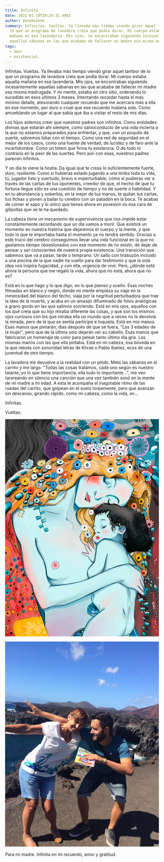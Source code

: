 ```yaml
---
title: Infinita
date: 2022-01-10T19:24:31.498Z
author: ZenekeZene
summary: Infinitas. Vueltas. Ya llevaba más tiempo viendo girar aquel tambor de
  lo que un programa de lavadora creía que podía durar. Mi cuerpo estaba aquella
  mañana en esa lavandería. Mis ojos, se encontraban siguiendo incesantemente
  aquellas sábanas en las que acababa de fallecer mi madre esa misma madrugada.
tags:
  - amor
  - existencial
---
```

Infinitas. Vueltas. Ya llevaba más tiempo viendo girar aquel tambor de lo que un programa de lavadora creía que podía durar. Mi cuerpo estaba aquella mañana en esa lavandería. Mis ojos, se encontraban siguiendo incesantemente aquellas sábanas en las que acababa de fallecer mi madre esa misma madrugada. Y mi mente, estaba en otro sitio, ordenando lo sucedido en esos últimos 3 meses. Intentando recordar hasta el más mínimo detalle, atesorando cualquier recuerdo que me acercara más a ella en ese momento, por duro o cruel que ese recuerdo hubiera sido. Como amueblando un lugar al que sabía que iba a visitar el resto de mis días.

Los hijos solemos creer que nuestros padres son infinitos. Como entidades divinas que estarán ahí siempre, como salvoconducto de una vida incierta a la que no estamos preparados para enfrentar, y que, con un poquito de suerte, sabremos lidiar con el tiempo. Como una red de seguridad en el mejor de los casos, como una fuente de verdad, de lucidez y de faro ante la incertidumbre. Como un tótem que firma tu existencia. O de todo lo contrario en la peor de las suertes. Pero aún con esas, nuestros padres parecen infinitos.

Y un día te viene la hostia. Da igual que te creas lo suficientemente fuerte, duro, resiliente. Como si hubieras estado jugando a una timba toda tu vida, tú, jugador listo y suertudo, bravo e imperturbable, como si pudieras ver a través de las cartas de tus oponentes, creedor de que, el hecho de que tu fortuna llegue sólo es una cuestión de tiempo y no de suerte o habilidad. Y en tu abundancia y soberbia, en la mejor de tus manos, te quitan tus cartas, tus fichas y ponen a bailar tu cerebro con un patadón en la boca. Te acabas de comer el sapo y lo único que tienes ahora en posesión es esa cara de gilipollas que se te ha quedado.

La cabeza tiene un mecanismo de supervivencia que nos impide estar constantemente recordando que un día vamos a morir. Que existirá un momento en nuestra historia que dejaremos el cuerpo y la mente, y que todo lo que te importaba hasta el momento ya no tendrá sentido. Gracias a este truco del cerebro conseguimos llevar una vida funcional en la que no gastamos tiempo obsesionados con ese momento de no existir, de dejar de pensar y ser conscientes de nuestra propia existencia. Una transición que sabemos que va a pasar, tarde o temprano. Un salto con tirabuzón incluido a una piscina de la que nadie ha vuelto para dar testimonio y que la sola idea nos inspira fugacidad, y con ella, urgencia de vivir. Pero, ¿dónde está ahora la persona que me regaló la vida, ahora que no está, ahora que no es?

Está en lo que hago y lo que digo, en lo que pienso y sueño. Esas noches filmadas en blanco y negro, donde mi mente empieza su viaje en la inmensidad del blanco del techo, viaja por la negritud perturbadora que trae la idea de la muerte, y acaba en un amasijo difuminado de fotos analógicas a grano gordo en las que salimos sonriendo. Está en mis ojos, aquellos con los que creía que su hijo miraba diferente las cosas, y que son los mismos ojos curiosos con los que miraba ella un mundo que a veces no le devolvía la mirada, pero de la que se sentía partícipe e inquieta. Está en mis manos. Esas manos que pintarán, días después de que se fuera, "Las 3 edades de la mujer", pero que de la última solo dejarán ver su cabello. Esas manos que fabricaron un homenaje de color para pelear tanto último día gris. Las mismas manos con las que ella pintaba. Está en mi cabeza, esa bóveda en la que rebota con sonoridad letras de Khrae o Pablo Ibañez, ecos de una juventud de otro tiempo.

La lavadora me devuelve a la realidad con un pitido. Meto las sábanas en el carrito y me largo. "Todas las cosas tratamos, cada uno según es nuestro talante, yo lo que tiene importancia, ella todo lo importante...", me veo tarareando en silencio una canción que una vez también sonó en la mente de mi madre a mi edad. A esta le acompaña el inagotable ritmo de las ruedas del carrito, que golpean en el suelo torpemente, pero que avanzan sin descanso, girando rápido, como mi cabeza, como la vida, en...

Infinitas.

Vueltas.

![](/static/img/imprimir_peque.png)

![](/static/img/6f870e97-0f50-48a9-bd5f-a3f7ad8ee5ce.jpeg)

Para mi madre. Infinita en mi recuerdo, amor y gratitud.